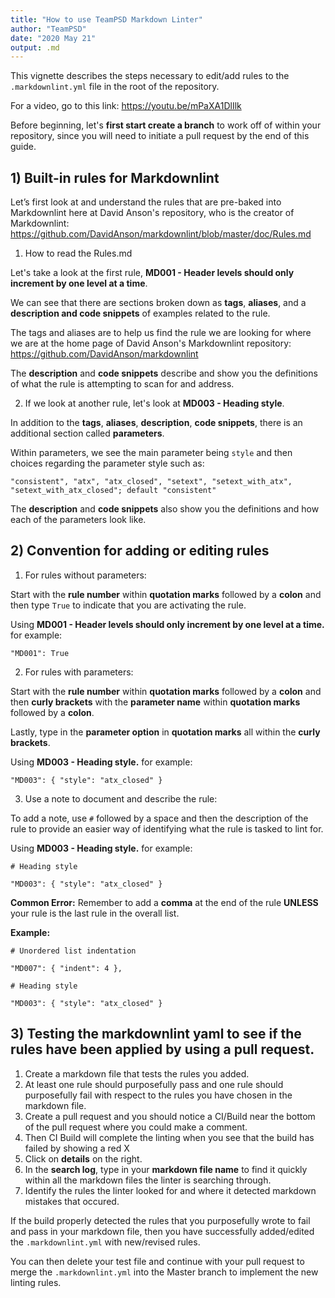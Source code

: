 ```yaml
---
title: "How to use TeamPSD Markdown Linter"
author: "TeamPSD"
date: "2020 May 21"
output: .md
---
```


This vignette describes the steps necessary to edit/add rules to  the `.markdownlint.yml` file in the root of the repository.

For a video, go to this link: https://youtu.be/mPaXA1DlIlk

Before beginning, let's **first start create a branch** to work off of within your repository, since you will need to initiate a pull request by the end of this guide. 

## 1) Built-in rules for Markdownlint
Let’s first look at and understand the rules that are pre-baked into Markdownlint here at David Anson's repository, who is the creator of Markdownlint:
https://github.com/DavidAnson/markdownlint/blob/master/doc/Rules.md

1) How to read the Rules.md

Let's take a look at the first rule, **MD001 - Header levels should only increment by one level at a time**.

We can see that there are sections broken down as **tags**, **aliases**, and a **description and code snippets** of examples related to the rule.

The tags and aliases are to help us find the rule we are looking for where we are at the home page of David Anson's Markdownlint repository: https://github.com/DavidAnson/markdownlint

The **description** and **code snippets** describe and show you the definitions of what the rule is attempting to scan for and address.

2) If we look at another rule, let's look at **MD003 - Heading style**.

In addition to the **tags**, **aliases**, **description**, **code snippets**, there is an additional section called **parameters**.

Within parameters, we see the main parameter being `style` and then choices regarding the parameter style such as:

`"consistent", "atx", "atx_closed", "setext", "setext_with_atx", "setext_with_atx_closed"; default "consistent"`

The **description** and **code snippets** also show you the definitions and how each of the parameters look like.

## 2) Convention for adding or editing rules

1) For rules without parameters:

Start with the **rule number** within **quotation marks** followed by a **colon** and then type `True` to indicate that you are activating the rule.

Using **MD001 - Header levels should only increment by one level at a time.** for example:

`"MD001": True`

2) For rules with parameters:

Start with the **rule number** within **quotation marks** followed by a **colon** and 
then **curly brackets** with the **parameter name** within **quotation marks** followed by a **colon**.

Lastly, type in the **parameter option** in **quotation marks** all within the **curly brackets**.

Using **MD003 - Heading style.** for example:

`"MD003": { "style": "atx_closed" }`

3) Use a note to document and describe the rule:

To add a note, use `#` followed by a space and then the description of the rule to provide an easier way of identifying what the rule is tasked to lint for.

Using **MD003 - Heading style.** for example:

`# Heading style`

`"MD003": { "style": "atx_closed" }`

**Common Error:** 
Remember to add a **comma** at the end of the rule **UNLESS** your rule is the last rule in the overall list.

**Example:**

`# Unordered list indentation`

`"MD007": { "indent": 4 },`

`# Heading style`

`"MD003": { "style": "atx_closed" }`

## 3) Testing the markdownlint yaml to see if the rules have been applied by using a pull request.

1) Create a markdown file that tests the rules you added. 
2) At least one rule should purposefully pass and one rule should purposefully fail with respect to the rules you have chosen in the markdown file.
3) Create a pull request and you should notice a CI/Build near the bottom of the pull request where you could make a comment.
4) Then CI Build will complete the linting when you see that the build has failed by showing a red X
5) Click on **details** on the right.
5) In the **search log**, type in your **markdown file name** to find it quickly within all the markdown files the linter is searching through.
6) Identify the rules the linter looked for and where it detected markdown mistakes that occured. 

If the build properly detected the rules that you purposefully wrote to fail and pass in your markdown file, then you have successfully added/edited the `.markdownlint.yml` with new/revised rules. 

You can then delete your test file and continue with your pull request to merge the `.markdownlint.yml` into the Master branch to implement the new linting rules.
